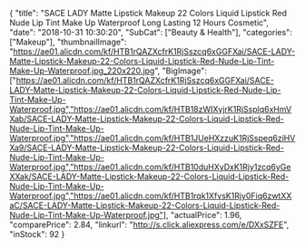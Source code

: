 {
	"title": "SACE LADY Matte Lipstick Makeup 22 Colors Liquid Lipstick Red Nude Lip Tint Make Up Waterproof Long Lasting 12 Hours Cosmetic",
	"date": "2018-10-31 10:30:20",
	"SubCat": ["Beauty & Health"],
	"categories": ["Makeup"],
	"thumbnailImage": "https://ae01.alicdn.com/kf/HTB1rQAZXcfrK1RjSszcq6xGGFXai/SACE-LADY-Matte-Lipstick-Makeup-22-Colors-Liquid-Lipstick-Red-Nude-Lip-Tint-Make-Up-Waterproof.jpg_220x220.jpg",
	"BigImage": ["https://ae01.alicdn.com/kf/HTB1rQAZXcfrK1RjSszcq6xGGFXai/SACE-LADY-Matte-Lipstick-Makeup-22-Colors-Liquid-Lipstick-Red-Nude-Lip-Tint-Make-Up-Waterproof.jpg","https://ae01.alicdn.com/kf/HTB18zWIXyjrK1RjSsplq6xHmVXab/SACE-LADY-Matte-Lipstick-Makeup-22-Colors-Liquid-Lipstick-Red-Nude-Lip-Tint-Make-Up-Waterproof.jpg","https://ae01.alicdn.com/kf/HTB1JUeHXzzuK1RjSspeq6ziHVXa9/SACE-LADY-Matte-Lipstick-Makeup-22-Colors-Liquid-Lipstick-Red-Nude-Lip-Tint-Make-Up-Waterproof.jpg","https://ae01.alicdn.com/kf/HTB10duHXyDxK1Rjy1zcq6yGeXXak/SACE-LADY-Matte-Lipstick-Makeup-22-Colors-Liquid-Lipstick-Red-Nude-Lip-Tint-Make-Up-Waterproof.jpg","https://ae01.alicdn.com/kf/HTB1rqk1XfvsK1Rjy0Fiq6zwtXXaC/SACE-LADY-Matte-Lipstick-Makeup-22-Colors-Liquid-Lipstick-Red-Nude-Lip-Tint-Make-Up-Waterproof.jpg"],
	"actualPrice": 1.96,
	"comparePrice": 2.84,
	"linkurl": "http://s.click.aliexpress.com/e/DXxSZFE",
	"inStock": 92
}
